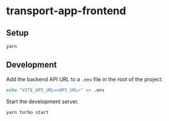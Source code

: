# transport-app-frontend

## Setup

```bash
yarn
```

## Development

Add the backend API URL to a `.env` file in the root of the project.

```bash
echo "VITE_API_URL=<API_URL>" >> .env
```

Start the development server.

```bash
yarn turbo start
```
